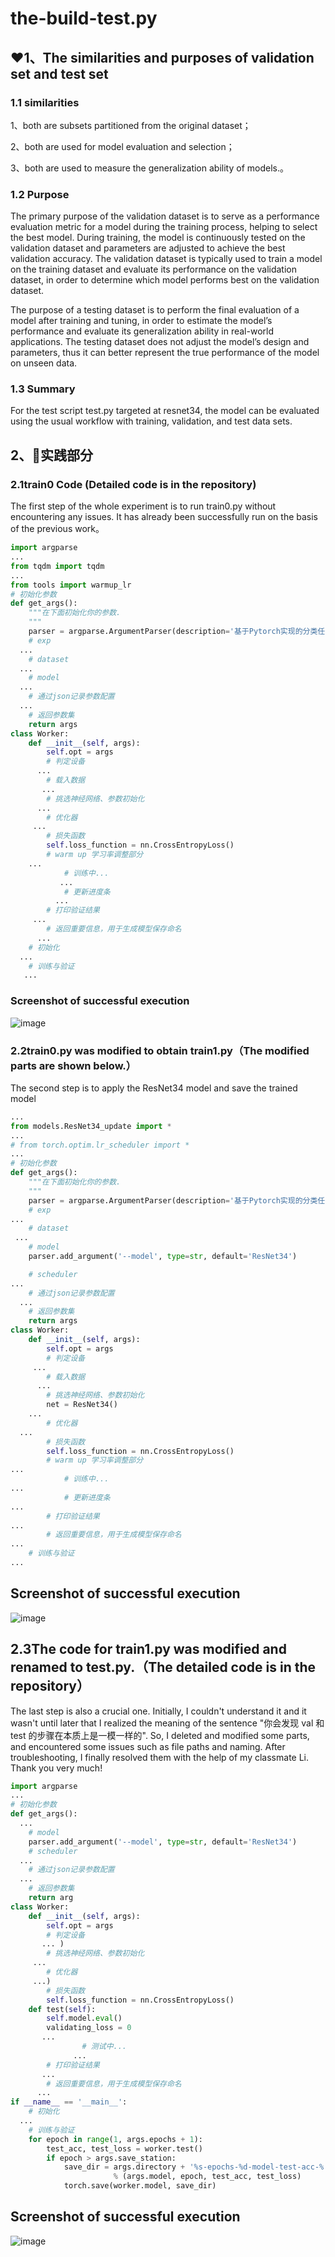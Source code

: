 # the-build-test.py
## ❤1、The similarities and purposes of validation set and test set
### 1.1 similarities
1、both are subsets partitioned from the original dataset； 

2、both are used for model evaluation and selection；

3、both are used to measure the generalization ability of models.。

### 1.2 Purpose
The primary purpose of the validation dataset is to serve as a performance evaluation metric for a model during the training process, helping to select the best model. During training, the model is continuously tested on the validation dataset and parameters are adjusted to achieve the best validation accuracy.
The validation dataset is typically used to train a model on the training dataset and evaluate its performance on the validation dataset, in order to determine which model performs best on the validation dataset.

The purpose of a testing dataset is to perform the final evaluation of a model after training and tuning, in order to estimate the model’s performance and evaluate its generalization ability in real-world applications.
The testing dataset does not adjust the model’s design and parameters, thus it can better represent the true performance of the model on unseen data.

### 1.3 Summary
For the test script test.py targeted at resnet34, the model can be evaluated using the usual workflow with training, validation, and test data sets.

## 2、🧡实践部分
### 2.1train0 Code (Detailed code is in the repository)

The first step of the whole experiment is to run train0.py without encountering any issues. It has already been successfully run on the basis of the previous work。
``` python 
import argparse
...
from tqdm import tqdm
...
from tools import warmup_lr
# 初始化参数
def get_args():
    """在下面初始化你的参数.
    """
    parser = argparse.ArgumentParser(description='基于Pytorch实现的分类任务')
    # exp
  ...
    # dataset
  ...
    # model
  ...
    # 通过json记录参数配置
  ...
    # 返回参数集
    return args
class Worker:
    def __init__(self, args):
        self.opt = args
        # 判定设备
      ...
        # 载入数据
       ...
        # 挑选神经网络、参数初始化
      ...
        # 优化器
     ...
        # 损失函数
        self.loss_function = nn.CrossEntropyLoss()
        # warm up 学习率调整部分
    ...
            # 训练中...
           ...
            # 更新进度条
          ...
        # 打印验证结果
     ...
        # 返回重要信息，用于生成模型保存命名
      ...
    # 初始化
  ...
    # 训练与验证
   ...
```
### Screenshot of successful execution
![image](https://github.com/4521junjie/the-build-test.py/assets/119326710/f145cba5-fa7f-47c9-8b06-0b7d3d46bec6)


### 2.2train0.py was modified to obtain train1.py（The modified parts are shown below.）
The second step is to apply the ResNet34 model and save the trained model
```python
...
from models.ResNet34_update import *
...
# from torch.optim.lr_scheduler import *
...
# 初始化参数
def get_args():
    """在下面初始化你的参数.
    """
    parser = argparse.ArgumentParser(description='基于Pytorch实现的分类任务')
    # exp
...
    # dataset
 ...
    # model
    parser.add_argument('--model', type=str, default='ResNet34')

    # scheduler
...
    # 通过json记录参数配置
  ...
    # 返回参数集
    return args
class Worker:
    def __init__(self, args):
        self.opt = args
        # 判定设备
     ...
        # 载入数据
      ...
        # 挑选神经网络、参数初始化
        net = ResNet34()
    ...
        # 优化器
  ...
        # 损失函数
        self.loss_function = nn.CrossEntropyLoss()
        # warm up 学习率调整部分
...
            # 训练中...
...
            # 更新进度条
...
        # 打印验证结果
...
        # 返回重要信息，用于生成模型保存命名
...
    # 训练与验证
...
```
## Screenshot of successful execution
![image](https://github.com/4521junjie/the-build-test.py/assets/119326710/5c7672fb-2baa-4521-b36e-9796a7656f21)

## 2.3The code for train1.py was modified and renamed to test.py.（The detailed code is in the repository）
The last step is also a crucial one. Initially, I couldn't understand it and it wasn't until later that I realized the meaning of the sentence "你会发现 val 和 test 的步骤在本质上是一模一样的". So, I deleted and modified some parts, and encountered some issues such as file paths and naming. After troubleshooting, I finally resolved them with the help of my classmate Li. Thank you very much!

```python
import argparse
...
# 初始化参数
def get_args():
  ...
    # model
    parser.add_argument('--model', type=str, default='ResNet34')
    # scheduler
  ...
    # 通过json记录参数配置
  ...
    # 返回参数集
    return arg
class Worker:
    def __init__(self, args):
        self.opt = args
        # 判定设备
       ... )
        # 挑选神经网络、参数初始化
     ...
        # 优化器
     ...)
        # 损失函数
        self.loss_function = nn.CrossEntropyLoss()
    def test(self):
        self.model.eval()
        validating_loss = 0
       ...
                # 测试中...
              ...
        # 打印验证结果
       ...
        # 返回重要信息，用于生成模型保存命名
      ...
if __name__ == '__main__':
    # 初始化
  ...
    # 训练与验证
    for epoch in range(1, args.epochs + 1):
        test_acc, test_loss = worker.test()
        if epoch > args.save_station:
            save_dir = args.directory + '%s-epochs-%d-model-test-acc-%.3f-loss-%.6f.pt' \
                       % (args.model, epoch, test_acc, test_loss)
            torch.save(worker.model, save_dir)
```
## Screenshot of successful execution
![image](https://github.com/4521junjie/the-build-test.py/assets/119326710/a677dfe7-424c-4261-b8ed-04be63aa3eca)






























